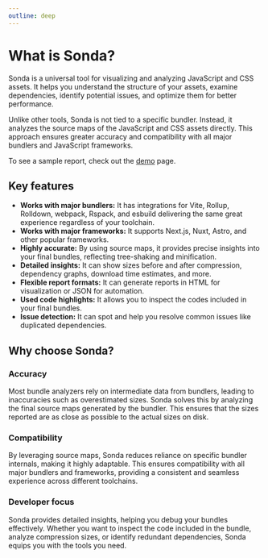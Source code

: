 ```yaml
---
outline: deep
---
```


# What is Sonda?

Sonda is a universal tool for visualizing and analyzing JavaScript and CSS assets. It helps you understand the structure of your assets, examine dependencies, identify potential issues, and optimize them for better performance.

Unlike other tools, Sonda is not tied to a specific bundler. Instead, it analyzes the source maps of the JavaScript and CSS assets directly. This approach ensures greater accuracy and compatibility with all major bundlers and JavaScript frameworks.

To see a sample report, check out the <a href="/demo.html" target="_blank">demo</a> page.

## Key features

- **Works with major bundlers:** It has integrations for Vite, Rollup, Rolldown, webpack, Rspack, and esbuild delivering the same great experience regardless of your toolchain.
- **Works with major frameworks:** It supports Next.js, Nuxt, Astro, and other popular frameworks.
- **Highly accurate:** By using source maps, it provides precise insights into your final bundles, reflecting tree-shaking and minification.
- **Detailed insights:** It can show sizes before and after compression, dependency graphs, download time estimates, and more.
- **Flexible report formats:** It can generate reports in HTML for visualization or JSON for automation.
- **Used code highlights:** It allows you to inspect the codes included in your final bundles.
- **Issue detection:** It can spot and help you resolve common issues like duplicated dependencies.

## Why choose Sonda?

### Accuracy

Most bundle analyzers rely on intermediate data from bundlers, leading to inaccuracies such as overestimated sizes. Sonda solves this by analyzing the final source maps generated by the bundler. This ensures that the sizes reported are as close as possible to the actual sizes on disk.

### Compatibility

By leveraging source maps, Sonda reduces reliance on specific bundler internals, making it highly adaptable. This ensures compatibility with all major bundlers and frameworks, providing a consistent and seamless experience across different toolchains.

### Developer focus

Sonda provides detailed insights, helping you debug your bundles effectively. Whether you want to inspect the code included in the bundle, analyze compression sizes, or identify redundant dependencies, Sonda equips you with the tools you need.
